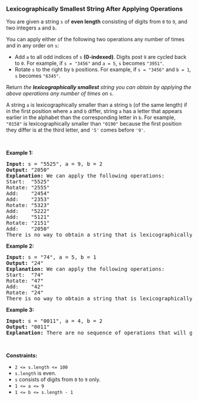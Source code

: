 
<h3>Lexicographically Smallest String After Applying Operations</h3>
<div><p>You are given a string <code>s</code> of <strong>even length</strong> consisting of digits from <code>0</code> to <code>9</code>, and two integers <code>a</code> and <code>b</code>.</p>
<p>You can apply either of the following two operations any number of times and in any order on <code>s</code>:</p>
<ul>
<li>Add <code>a</code> to all odd indices of <code>s</code> <strong>(0-indexed)</strong>. Digits post <code>9</code> are cycled back to <code>0</code>. For example, if <code>s = "3456"</code> and <code>a = 5</code>, <code>s</code> becomes <code>"3951"</code>.</li>
<li>Rotate <code>s</code> to the right by <code>b</code> positions. For example, if <code>s = "3456"</code> and <code>b = 1</code>, <code>s</code> becomes <code>"6345"</code>.</li>
</ul>
<p>Return <em>the <strong>lexicographically smallest</strong> string you can obtain by applying the above operations any number of times on</em> <code>s</code>.</p>
<p>A string <code>a</code> is lexicographically smaller than a string <code>b</code> (of the same length) if in the first position where <code>a</code> and <code>b</code> differ, string <code>a</code> has a letter that appears earlier in the alphabet than the corresponding letter in <code>b</code>. For example, <code>"0158"</code> is lexicographically smaller than <code>"0190"</code> because the first position they differ is at the third letter, and <code>'5'</code> comes before <code>'9'</code>.</p>
<p> </p>
<p><strong>Example 1:</strong></p>
<pre><strong>Input:</strong> s = "5525", a = 9, b = 2
<strong>Output:</strong> "2050"
<strong>Explanation:</strong> We can apply the following operations:
Start:  "5525"
Rotate: "2555"
Add:    "2454"
Add:    "2353"
Rotate: "5323"
Add:    "5222"
Add:    "5121"
Rotate: "2151"
Add:    "2050"​​​​​
There is no way to obtain a string that is lexicographically smaller than "2050".
</pre>
<p><strong>Example 2:</strong></p>
<pre><strong>Input:</strong> s = "74", a = 5, b = 1
<strong>Output:</strong> "24"
<strong>Explanation:</strong> We can apply the following operations:
Start:  "74"
Rotate: "47"
​​​​​​​Add:    "42"
​​​​​​​Rotate: "24"​​​​​​​​​​​​
There is no way to obtain a string that is lexicographically smaller than "24".
</pre>
<p><strong>Example 3:</strong></p>
<pre><strong>Input:</strong> s = "0011", a = 4, b = 2
<strong>Output:</strong> "0011"
<strong>Explanation:</strong> There are no sequence of operations that will give us a lexicographically smaller string than "0011".
</pre>
<p> </p>
<p><strong>Constraints:</strong></p>
<ul>
<li><code>2 &lt;= s.length &lt;= 100</code></li>
<li><code>s.length</code> is even.</li>
<li><code>s</code> consists of digits from <code>0</code> to <code>9</code> only.</li>
<li><code>1 &lt;= a &lt;= 9</code></li>
<li><code>1 &lt;= b &lt;= s.length - 1</code></li>
</ul>
</div>
